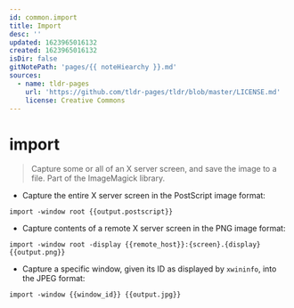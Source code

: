 ```yaml
---
id: common.import
title: Import
desc: ''
updated: 1623965016132
created: 1623965016132
isDir: false
gitNotePath: 'pages/{{ noteHiearchy }}.md'
sources:
  - name: tldr-pages
    url: 'https://github.com/tldr-pages/tldr/blob/master/LICENSE.md'
    license: Creative Commons
---
```

# import

> Capture some or all of an X server screen, and save the image to a file.
> Part of the ImageMagick library.

- Capture the entire X server screen in the PostScript image format:

`import -window root {{output.postscript}}`

- Capture contents of a remote X server screen in the PNG image format:

`import -window root -display {{remote_host}}:{screen}.{display} {{output.png}}`

- Capture a specific window, given its ID as displayed by `xwininfo`, into the JPEG format:

`import -window {{window_id}} {{output.jpg}}`

